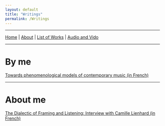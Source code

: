 ```yaml
---
layout: default
title: "Writings"
permalink: /Writings
---
```


***

[Home](/) | [About](/about)  |  [List of Works](/list-of-works) | [Audio and Vido](audio-and-video)

***

# By me

[Towards phenomenological models of contemporary music (in French)](https://www.conservatoiredeparis.fr/sites/default/files/Recherche-Editions/TEP_MONACO_2021.pdf)

***

# About me

[The Dialectic of Framing and Listening: Interview with Camille Lienhard (in French)](/interview-with-camille-lienhard)

